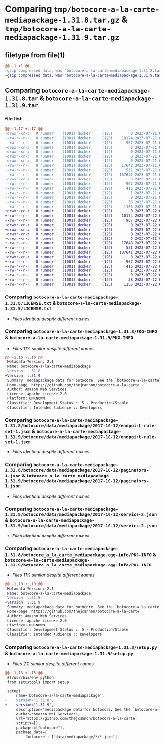 # Comparing `tmp/botocore-a-la-carte-mediapackage-1.31.8.tar.gz` & `tmp/botocore-a-la-carte-mediapackage-1.31.9.tar.gz`

## filetype from file(1)

```diff
@@ -1 +1 @@
-gzip compressed data, was "botocore-a-la-carte-mediapackage-1.31.8.tar", last modified: Fri Jul 21 01:21:45 2023, max compression
+gzip compressed data, was "botocore-a-la-carte-mediapackage-1.31.9.tar", last modified: Sat Jul 22 01:20:46 2023, max compression
```

## Comparing `botocore-a-la-carte-mediapackage-1.31.8.tar` & `botocore-a-la-carte-mediapackage-1.31.9.tar`

### file list

```diff
@@ -1,17 +1,17 @@
-drwxr-xr-x   0 runner    (1001) docker     (123)        0 2023-07-21 01:21:45.427376 botocore-a-la-carte-mediapackage-1.31.8/
--rw-r--r--   0 runner    (1001) docker     (123)    10174 2023-07-21 01:21:45.000000 botocore-a-la-carte-mediapackage-1.31.8/LICENSE.txt
--rw-r--r--   0 runner    (1001) docker     (123)      967 2023-07-21 01:21:45.427376 botocore-a-la-carte-mediapackage-1.31.8/PKG-INFO
-drwxr-xr-x   0 runner    (1001) docker     (123)        0 2023-07-21 01:21:45.427376 botocore-a-la-carte-mediapackage-1.31.8/botocore/
-drwxr-xr-x   0 runner    (1001) docker     (123)        0 2023-07-21 01:21:45.427376 botocore-a-la-carte-mediapackage-1.31.8/botocore/data/
-drwxr-xr-x   0 runner    (1001) docker     (123)        0 2023-07-21 01:21:45.427376 botocore-a-la-carte-mediapackage-1.31.8/botocore/data/mediapackage/
-drwxr-xr-x   0 runner    (1001) docker     (123)        0 2023-07-21 01:21:45.427376 botocore-a-la-carte-mediapackage-1.31.8/botocore/data/mediapackage/2017-10-12/
--rw-r--r--   0 runner    (1001) docker     (123)    17648 2023-07-21 01:21:06.000000 botocore-a-la-carte-mediapackage-1.31.8/botocore/data/mediapackage/2017-10-12/endpoint-rule-set-1.json
--rw-r--r--   0 runner    (1001) docker     (123)      531 2023-07-21 01:21:06.000000 botocore-a-la-carte-mediapackage-1.31.8/botocore/data/mediapackage/2017-10-12/paginators-1.json
--rw-r--r--   0 runner    (1001) docker     (123)   107641 2023-07-21 01:21:06.000000 botocore-a-la-carte-mediapackage-1.31.8/botocore/data/mediapackage/2017-10-12/service-2.json
-drwxr-xr-x   0 runner    (1001) docker     (123)        0 2023-07-21 01:21:45.427376 botocore-a-la-carte-mediapackage-1.31.8/botocore_a_la_carte_mediapackage.egg-info/
--rw-r--r--   0 runner    (1001) docker     (123)      967 2023-07-21 01:21:45.000000 botocore-a-la-carte-mediapackage-1.31.8/botocore_a_la_carte_mediapackage.egg-info/PKG-INFO
--rw-r--r--   0 runner    (1001) docker     (123)      416 2023-07-21 01:21:45.000000 botocore-a-la-carte-mediapackage-1.31.8/botocore_a_la_carte_mediapackage.egg-info/SOURCES.txt
--rw-r--r--   0 runner    (1001) docker     (123)        1 2023-07-21 01:21:45.000000 botocore-a-la-carte-mediapackage-1.31.8/botocore_a_la_carte_mediapackage.egg-info/dependency_links.txt
--rw-r--r--   0 runner    (1001) docker     (123)        9 2023-07-21 01:21:45.000000 botocore-a-la-carte-mediapackage-1.31.8/botocore_a_la_carte_mediapackage.egg-info/top_level.txt
--rw-r--r--   0 runner    (1001) docker     (123)       38 2023-07-21 01:21:45.427376 botocore-a-la-carte-mediapackage-1.31.8/setup.cfg
--rw-r--r--   0 runner    (1001) docker     (123)     1156 2023-07-21 01:21:45.000000 botocore-a-la-carte-mediapackage-1.31.8/setup.py
+drwxr-xr-x   0 runner    (1001) docker     (123)        0 2023-07-22 01:20:46.825255 botocore-a-la-carte-mediapackage-1.31.9/
+-rw-r--r--   0 runner    (1001) docker     (123)    10174 2023-07-22 01:20:46.000000 botocore-a-la-carte-mediapackage-1.31.9/LICENSE.txt
+-rw-r--r--   0 runner    (1001) docker     (123)      967 2023-07-22 01:20:46.825255 botocore-a-la-carte-mediapackage-1.31.9/PKG-INFO
+drwxr-xr-x   0 runner    (1001) docker     (123)        0 2023-07-22 01:20:46.825255 botocore-a-la-carte-mediapackage-1.31.9/botocore/
+drwxr-xr-x   0 runner    (1001) docker     (123)        0 2023-07-22 01:20:46.825255 botocore-a-la-carte-mediapackage-1.31.9/botocore/data/
+drwxr-xr-x   0 runner    (1001) docker     (123)        0 2023-07-22 01:20:46.825255 botocore-a-la-carte-mediapackage-1.31.9/botocore/data/mediapackage/
+drwxr-xr-x   0 runner    (1001) docker     (123)        0 2023-07-22 01:20:46.825255 botocore-a-la-carte-mediapackage-1.31.9/botocore/data/mediapackage/2017-10-12/
+-rw-r--r--   0 runner    (1001) docker     (123)    17648 2023-07-22 01:20:09.000000 botocore-a-la-carte-mediapackage-1.31.9/botocore/data/mediapackage/2017-10-12/endpoint-rule-set-1.json
+-rw-r--r--   0 runner    (1001) docker     (123)      531 2023-07-22 01:20:09.000000 botocore-a-la-carte-mediapackage-1.31.9/botocore/data/mediapackage/2017-10-12/paginators-1.json
+-rw-r--r--   0 runner    (1001) docker     (123)   107641 2023-07-22 01:20:09.000000 botocore-a-la-carte-mediapackage-1.31.9/botocore/data/mediapackage/2017-10-12/service-2.json
+drwxr-xr-x   0 runner    (1001) docker     (123)        0 2023-07-22 01:20:46.825255 botocore-a-la-carte-mediapackage-1.31.9/botocore_a_la_carte_mediapackage.egg-info/
+-rw-r--r--   0 runner    (1001) docker     (123)      967 2023-07-22 01:20:46.000000 botocore-a-la-carte-mediapackage-1.31.9/botocore_a_la_carte_mediapackage.egg-info/PKG-INFO
+-rw-r--r--   0 runner    (1001) docker     (123)      416 2023-07-22 01:20:46.000000 botocore-a-la-carte-mediapackage-1.31.9/botocore_a_la_carte_mediapackage.egg-info/SOURCES.txt
+-rw-r--r--   0 runner    (1001) docker     (123)        1 2023-07-22 01:20:46.000000 botocore-a-la-carte-mediapackage-1.31.9/botocore_a_la_carte_mediapackage.egg-info/dependency_links.txt
+-rw-r--r--   0 runner    (1001) docker     (123)        9 2023-07-22 01:20:46.000000 botocore-a-la-carte-mediapackage-1.31.9/botocore_a_la_carte_mediapackage.egg-info/top_level.txt
+-rw-r--r--   0 runner    (1001) docker     (123)       38 2023-07-22 01:20:46.825255 botocore-a-la-carte-mediapackage-1.31.9/setup.cfg
+-rw-r--r--   0 runner    (1001) docker     (123)     1156 2023-07-22 01:20:46.000000 botocore-a-la-carte-mediapackage-1.31.9/setup.py
```

### Comparing `botocore-a-la-carte-mediapackage-1.31.8/LICENSE.txt` & `botocore-a-la-carte-mediapackage-1.31.9/LICENSE.txt`

 * *Files identical despite different names*

### Comparing `botocore-a-la-carte-mediapackage-1.31.8/PKG-INFO` & `botocore-a-la-carte-mediapackage-1.31.9/PKG-INFO`

 * *Files 11% similar despite different names*

```diff
@@ -1,10 +1,10 @@
 Metadata-Version: 2.1
 Name: botocore-a-la-carte-mediapackage
-Version: 1.31.8
+Version: 1.31.9
 Summary: mediapackage data for botocore. See the `botocore-a-la-carte` package for more info.
 Home-page: https://github.com/thejcannon/botocore-a-la-carte
 Author: Amazon Web Services
 License: Apache License 2.0
 Platform: UNKNOWN
 Classifier: Development Status :: 5 - Production/Stable
 Classifier: Intended Audience :: Developers
```

### Comparing `botocore-a-la-carte-mediapackage-1.31.8/botocore/data/mediapackage/2017-10-12/endpoint-rule-set-1.json` & `botocore-a-la-carte-mediapackage-1.31.9/botocore/data/mediapackage/2017-10-12/endpoint-rule-set-1.json`

 * *Files identical despite different names*

### Comparing `botocore-a-la-carte-mediapackage-1.31.8/botocore/data/mediapackage/2017-10-12/paginators-1.json` & `botocore-a-la-carte-mediapackage-1.31.9/botocore/data/mediapackage/2017-10-12/paginators-1.json`

 * *Files identical despite different names*

### Comparing `botocore-a-la-carte-mediapackage-1.31.8/botocore/data/mediapackage/2017-10-12/service-2.json` & `botocore-a-la-carte-mediapackage-1.31.9/botocore/data/mediapackage/2017-10-12/service-2.json`

 * *Files identical despite different names*

### Comparing `botocore-a-la-carte-mediapackage-1.31.8/botocore_a_la_carte_mediapackage.egg-info/PKG-INFO` & `botocore-a-la-carte-mediapackage-1.31.9/botocore_a_la_carte_mediapackage.egg-info/PKG-INFO`

 * *Files 11% similar despite different names*

```diff
@@ -1,10 +1,10 @@
 Metadata-Version: 2.1
 Name: botocore-a-la-carte-mediapackage
-Version: 1.31.8
+Version: 1.31.9
 Summary: mediapackage data for botocore. See the `botocore-a-la-carte` package for more info.
 Home-page: https://github.com/thejcannon/botocore-a-la-carte
 Author: Amazon Web Services
 License: Apache License 2.0
 Platform: UNKNOWN
 Classifier: Development Status :: 5 - Production/Stable
 Classifier: Intended Audience :: Developers
```

### Comparing `botocore-a-la-carte-mediapackage-1.31.8/setup.py` & `botocore-a-la-carte-mediapackage-1.31.9/setup.py`

 * *Files 2% similar despite different names*

```diff
@@ -1,13 +1,13 @@
 #!/usr/bin/env python
 from setuptools import setup
 
 setup(
     name='botocore-a-la-carte-mediapackage',
-    version="1.31.8",
+    version="1.31.9",
     description='mediapackage data for botocore. See the `botocore-a-la-carte` package for more info.',
     author='Amazon Web Services',
     url='https://github.com/thejcannon/botocore-a-la-carte',
     scripts=[],
     packages=["botocore"],
     package_data={
         'botocore': ['data/mediapackage/*/*.json'],
```

